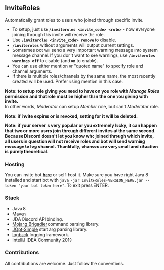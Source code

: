 ## InviteRoles ##

Automatically grant roles to users who joined through specific invite.  

+ To setup, just use **`/inviteroles <invite_code> <role>`** - now everyone joining through this invite will receive the role.  
+ Use **`/inviteroles <invite_code> remove`** to disable.
+ **`/inviteroles`** without arguments will output current settings.  
+ Sometimes bot will send a very important warning message into system message channel. If you don't want to see warnings, use **`/inviteroles warnings off`** to disable (and **`on`** to enable).  
+ You can use either mention or "quoted name" to specify role and channel arguments.  
+ If there is multiple roles/channels by the same name, the most recently created will be used. Prefer using mention in this case.  
  
**Note: to setup role giving you need to have on you role with *Manage Roles* permission and that role must be higher than the one you giving with invite.**  
In other words, *Moderator* can setup *Member* role, but can't *Moderator* role.  

**Note: if invite expires or is revoked, setting for it will be deleted.**  

**Note: if your server is very popular or you extremely lucky, it can happen that two or more users join through different invites at the same second. Because Discord doesn't let you know who joined through which invite, all users in question will not receive roles and bot will send warning message to log channel. Thankfully, chances are very small and situation is purely theoretical.**  

### Hosting ###

You can invite bot **[here]()** or self-host it. Make sure you have right Java 8 installed and start bot with `java -jar InviteRoles-VERSION_HERE.jar --token "your bot token here"`. To exit press ENTER.  

### Stack ###

+ Java 8  
+ Maven  
+ [JDA](https://github.com/DV8FromTheWorld/JDA) Discord API binding.  
+ [Mojang Brigadier](https://github.com/Mojang/brigadier) command parsing library.  
+ [JOpt-Simple](https://github.com/jopt-simple/jopt-simple) start arg parsing library.  
+ [logback](https://github.com/qos-ch/logback) logging framework.  
+ IntelliJ IDEA Community 2019  

### Contributions ###  

All contributions are welcome. Just follow the conventions.  
